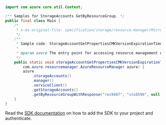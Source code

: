 ```java
import com.azure.core.util.Context;

/** Samples for StorageAccounts GetByResourceGroup. */
public final class Main {
    /*
     * x-ms-original-file: specification/storage/resource-manager/Microsoft.Storage/stable/2021-09-01/examples/StorageAccountGetPropertiesCMKVersionExpirationTime.json
     */
    /**
     * Sample code: StorageAccountGetPropertiesCMKVersionExpirationTime.
     *
     * @param azure The entry point for accessing resource management APIs in Azure.
     */
    public static void storageAccountGetPropertiesCMKVersionExpirationTime(
        com.azure.resourcemanager.AzureResourceManager azure) {
        azure
            .storageAccounts()
            .manager()
            .serviceClient()
            .getStorageAccounts()
            .getByResourceGroupWithResponse("res9407", "sto8596", null, Context.NONE);
    }
}
```

Read the [SDK documentation](https://github.com/Azure/azure-sdk-for-java/blob/azure-resourcemanager_2.15.0/sdk/resourcemanager/azure-resourcemanager/README.md) on how to add the SDK to your project and authenticate.
